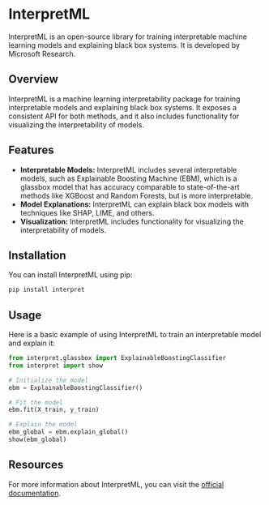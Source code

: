 # InterpretML

InterpretML is an open-source library for training interpretable machine learning models and explaining black box systems. It is developed by Microsoft Research.

## Overview

InterpretML is a machine learning interpretability package for training interpretable models and explaining black box systems. It exposes a consistent API for both methods, and it also includes functionality for visualizing the interpretability of models.

## Features

- **Interpretable Models:** InterpretML includes several interpretable models, such as Explainable Boosting Machine (EBM), which is a glassbox model that has accuracy comparable to state-of-the-art methods like XGBoost and Random Forests, but is more interpretable.
- **Model Explanations:** InterpretML can explain black box models with techniques like SHAP, LIME, and others.
- **Visualization:** InterpretML includes functionality for visualizing the interpretability of models.

## Installation

You can install InterpretML using pip:

```bash
pip install interpret
```

## Usage

Here is a basic example of using InterpretML to train an interpretable model and explain it:

```python
from interpret.glassbox import ExplainableBoostingClassifier
from interpret import show

# Initialize the model
ebm = ExplainableBoostingClassifier()

# Fit the model
ebm.fit(X_train, y_train)

# Explain the model
ebm_global = ebm.explain_global()
show(ebm_global)
```

## Resources

For more information about InterpretML, you can visit the [official documentation](https://interpret.ml/).
